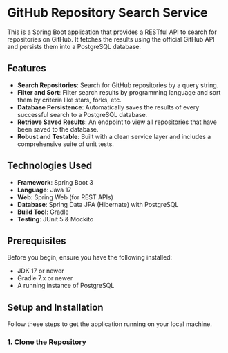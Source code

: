 # GitHub Repository Search Service

This is a Spring Boot application that provides a RESTful API to search for repositories on GitHub. It fetches the results using the official GitHub API and persists them into a PostgreSQL database.

## Features

-   **Search Repositories**: Search for GitHub repositories by a query string.
-   **Filter and Sort**: Filter search results by programming language and sort them by criteria like stars, forks, etc.
-   **Database Persistence**: Automatically saves the results of every successful search to a PostgreSQL database.
-   **Retrieve Saved Results**: An endpoint to view all repositories that have been saved to the database.
-   **Robust and Testable**: Built with a clean service layer and includes a comprehensive suite of unit tests.

## Technologies Used

-   **Framework**: Spring Boot 3
-   **Language**: Java 17
-   **Web**: Spring Web (for REST APIs)
-   **Database**: Spring Data JPA (Hibernate) with PostgreSQL
-   **Build Tool**: Gradle
-   **Testing**: JUnit 5 & Mockito

## Prerequisites

Before you begin, ensure you have the following installed:
-   JDK 17 or newer
-   Gradle 7.x or newer
-   A running instance of PostgreSQL

## Setup and Installation

Follow these steps to get the application running on your local machine.

### 1. Clone the Repository
